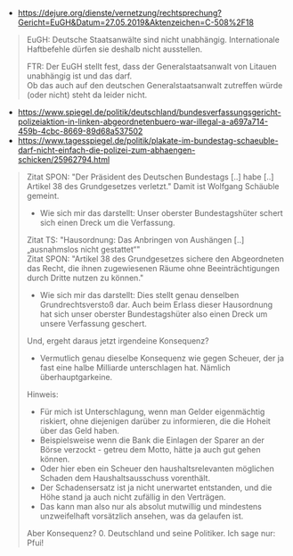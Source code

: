 - https://dejure.org/dienste/vernetzung/rechtsprechung?Gericht=EuGH&Datum=27.05.2019&Aktenzeichen=C-508%2F18

> EuGH: Deutsche Staatsanwälte sind nicht unabhängig.  Internationale Haftbefehle dürfen sie deshalb nicht ausstellen.
>
> FTR: Der EuGH stellt fest, dass der Generalstaatsanwalt von Litauen unabhängig ist und das darf.  
> Ob das auch auf den deutschen Generalstaatsanwalt zutreffen würde (oder nicht) steht da leider nicht.

- https://www.spiegel.de/politik/deutschland/bundesverfassungsgericht-polizeiaktion-in-linken-abgeordnetenbuero-war-illegal-a-a697a714-459b-4cbc-8669-89d68a537502
- https://www.tagesspiegel.de/politik/plakate-im-bundestag-schaeuble-darf-nicht-einfach-die-polizei-zum-abhaengen-schicken/25962794.html

> Zitat SPON: "Der Präsident des Deutschen Bundestags [..] habe [..] Artikel 38 des Grundgesetzes verletzt."  Damit ist Wolfgang Schäuble gemeint.  
> - Wie sich mir das darstellt:  Unser oberster Bundestagshüter schert sich einen Dreck um die Verfassung.
>
> Zitat TS: "Hausordnung: Das Anbringen von Aushängen [..] „ausnahmslos nicht gestattet“"  
> Zitat SPON: "Artikel 38 des Grundgesetzes sichere den Abgeordneten das Recht, die ihnen zugewiesenen Räume ohne Beeinträchtigungen durch Dritte nutzen zu können."
> - Wie sich mir das darstellt:  Dies stellt genau denselben Grundrechtsverstoß dar.  Auch beim Erlass dieser Hausordnung hat sich unser oberster Bundestagshüter also einen Dreck um unsere Verfassung geschert.
>
> Und, ergeht daraus jetzt irgendeine Konsequenz?
> - Vermutlich genau dieselbe Konsequenz wie gegen Scheuer, der ja fast eine halbe Milliarde unterschlagen hat.  Nämlich überhauptgarkeine.
>
> Hinweis:
> - Für mich ist Unterschlagung, wenn man Gelder eigenmächtig riskiert, ohne diejenigen darüber zu informieren, die die Hoheit über das Geld haben.
> - Beispielsweise wenn die Bank die Einlagen der Sparer an der Börse verzockt - getreu dem Motto, hätte ja auch gut gehen können.
> - Oder hier eben ein Scheuer den haushaltsrelevanten möglichen Schaden dem Haushaltsausschuss vorenthält.
> - Der Schadensersatz ist ja nicht unerwartet entstanden, und die Höhe stand ja auch nicht zufällig in den Verträgen.
> - Das kann man also nur als absolut mutwillig und mindestens unzweifelhaft vorsätzlich ansehen, was da gelaufen ist.
>
> Aber Konsequenz?  0.  Deutschland und seine Politiker.  Ich sage nur: Pfui!
